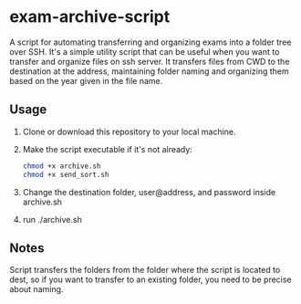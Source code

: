 # exam-archive-script
A script for automating transferring and organizing exams into a folder tree over SSH. It's a simple utility script that can be useful when you want to transfer and organize files on ssh server. It transfers files from CWD to the destination at the address, maintaining folder naming and organizing them based on the year given in the file name.

## Usage

1. Clone or download this repository to your local machine.

2. Make the script executable if it's not already:
   ```bash
   chmod +x archive.sh
   chmod +x send_sort.sh
   ```
3. Change the destination folder, user@address, and password inside archive.sh
4. run ./archive.sh

## Notes
Script transfers the folders from the folder where the script is located to dest, so if you want to transfer to an existing folder, you need to be precise about naming.
